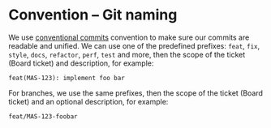 # Convention – Git naming

We use [conventional commits](https://www.conventionalcommits.org/) convention to make sure our commits are readable and unified. We can use one of the predefined prefixes: `feat`, `fix`, `style`, `docs`, `refactor`, `perf`, `test` and more, then the scope of the ticket (Board ticket) and description, for example:

```
feat(MAS-123): implement foo bar
```

For branches, we use the same prefixes, then the scope of the ticket (Board ticket) and an optional description, for example:

```
feat/MAS-123-foobar
```
